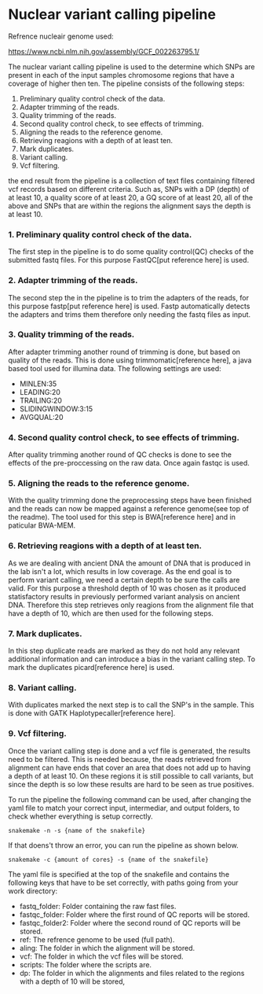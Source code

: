 # Nuclear variant calling pipeline

Refrence nucleair genome used:

https://www.ncbi.nlm.nih.gov/assembly/GCF_002263795.1/

The nuclear variant calling pipeline is used to the determine which SNPs are present in each of the input samples chromosome regions that have a coverage of higher then ten. The pipeline consists of the following steps:

1. Preliminary quality control check of the data.
2. Adapter trimming of the reads.
3. Quality trimming of the reads.
4. Second quality control check, to see effects of trimming.
5. Aligning the reads to the reference genome.
6. Retrieving reagions with a depth of at least ten.
7. Mark duplicates.
8. Variant calling.
9. Vcf filtering.

the end result from the pipeline is a collection of text files containing filtered vcf records based on different criteria. Such as, SNPs with a DP (depth) of at least 10, a quality score of at least 20, a GQ score of at least 20, all of the above and SNPs that are within the regions the alignment says the depth is at least 10.

### 1. Preliminary quality control check of the data.

The first step in the pipeline is to do some quality control(QC) checks of the submitted fastq files. For this purpose FastQC[put reference here] is used. 

### 2. Adapter trimming of the reads.

The second step the in the pipeline is to trim the adapters of the reads, for this purpose fastp[put reference here] is used. Fastp automatically detects the adapters and trims them therefore only needing the fastq files as input.

### 3. Quality trimming of the reads.

After adapter trimming another round of trimming is done, but based on quality of the reads. This is done using trimmomatic[reference here], a java based tool used for illumina data. The following settings are used:

- MINLEN:35
- LEADING:20
- TRAILING:20 
- SLIDINGWINDOW:3:15 
- AVGQUAL:20

### 4. Second quality control check, to see effects of trimming.

After quality trimming another round of QC checks is done to see the effects of the pre-proccessing on the raw data. Once again fastqc is used.

### 5. Aligning the reads to the reference genome.

With the quality trimming done the preprocessing steps have been finished and the reads can now be mapped against a reference genome(see top of the readme). The tool used for this step is BWA[reference here] and in paticular BWA-MEM.  

### 6. Retrieving reagions with a depth of at least ten.

As we are dealing with ancient DNA the amount of DNA that is produced in the lab isn't a lot, which results in low coverage. As the end goal is to perform variant calling, we need a certain depth to be sure the calls are valid. For this purpose a threshold depth of 10 was chosen as it produced statisfactory results in previously performed variant analysis on ancient DNA. Therefore this step retrieves only reagions from the alignment file that have a depth of 10, which are then used for the following steps.

### 7. Mark duplicates.

In this step duplicate reads are marked as they do not hold any relevant additional information and can introduce a bias in the variant calling step. To mark the duplicates picard[reference here] is used. 

### 8. Variant calling.

With duplicates marked the next step is to call the SNP's in the sample. This is done with GATK Haplotypecaller[reference here]. 

### 9. Vcf filtering.

Once the variant calling step is done and a vcf file is generated, the results need to be filtered. This is needed because, the reads retrieved from alignment can have ends that cover an area that does not add up to having a depth of at least 10. On these regions it is still possible to call variants, but since the depth is so low these results are hard to be seen as true positives.

To run the pipeline the following command can be used, after changing the yaml file to match your correct input, intermediar, and output folders, to check whether everything is setup correctly.

	snakemake -n -s {name of the snakefile}


If that doens't throw an error, you can run the pipeline as shown below.

	snakemake -c {amount of cores} -s {name of the snakefile}

The yaml file is specified at the top of the snakefile and contains the following keys that have to be set correctly, with paths going from your work directory:

- fastq_folder: Folder containing the raw fast files.
- fastqc_folder: Folder where the first round of QC reports will be stored.
- fastqc_folder2: Folder where the second round of QC reports will be stored.
- ref: The refrence genome to be used (full path).
- aling: The folder in which the alignment will be stored.
- vcf: The folder in which the vcf files will be stored.
- scripts: The folder where the scripts are.
- dp: The folder in which the alignments and files related to the regions with a depth of 10 will be stored,
